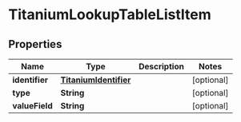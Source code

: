 

# TitaniumLookupTableListItem


## Properties

| Name | Type | Description | Notes |
|------------ | ------------- | ------------- | -------------|
|**identifier** | [**TitaniumIdentifier**](TitaniumIdentifier.md) |  |  [optional] |
|**type** | **String** |  |  [optional] |
|**valueField** | **String** |  |  [optional] |



